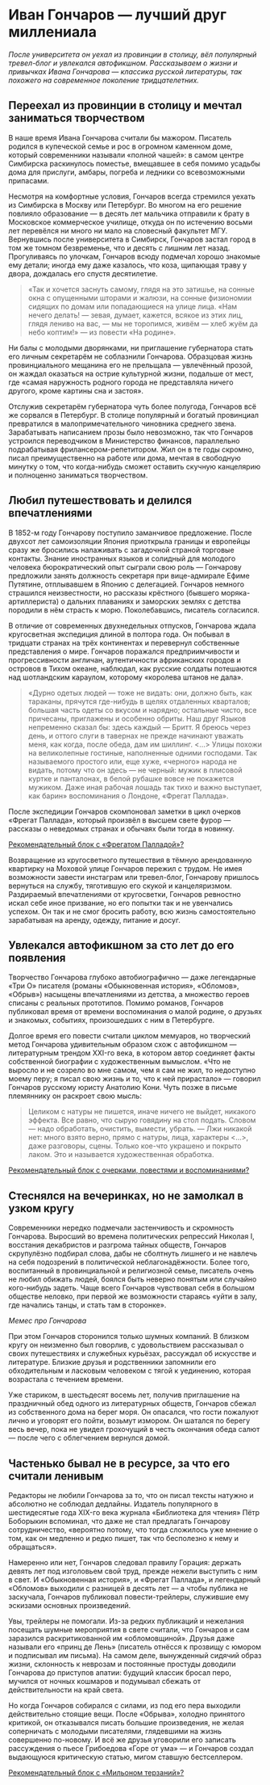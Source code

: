 
# Иван Гончаров — лучший друг миллениала
_После университета он уехал из провинции в столицу, вёл популярный тревел-блог и увлекался автофикшном. Рассказываем о жизни и привычках Ивана Гончарова — классика русской литературы, так похожего на современное поколение тридцателетних._

## Переехал из провинции в столицу и мечтал заниматься творчеством
В наше время Ивана Гончарова считали бы мажором. Писатель родился в купеческой семье и рос в огромном каменном доме, который современники называли «полной чашей»: в самом центре Симбирска раскинулось поместье, вмещавшее в себя помимо усадьбы дома для прислуги, амбары, погреба и ледники со всевозможными припасами.

Несмотря на комфортные условия, Гончаров всегда стремился уехать из Симбирска в Москву или Петербург. Во многом на его решение повлияло образование — в десять лет мальчика отправили к брату в Московское коммерческое училище, откуда он по истечению восьми лет перевёлся ни много ни мало на словесный факультет МГУ. Вернувшись после университета в Симбирск, Гончаров застал город в том же томном безвременье, что и десять с лишним лет назад. Прогуливаясь по улочкам, Гончаров всюду подмечал хорошо знакомые ему детали; иногда ему даже казалось, что коза, щипающая траву у двора, дождалась его спустя десятилетие.

> «Так и хочется заснуть самому, глядя на это затишье, на сонные окна с опущенными шторами и жалюзи, на сонные физиономии сидящих по домам или попадающиеся на улице лица. «Нам нечего делать! — зевая, думает, кажется, всякое из этих лиц, глядя лениво на вас, — мы не торопимся, живём — хлеб жуём да небо коптим!» — из повести «На родине».

Ни балы с молодыми дворянками, ни приглашение губернатора стать его личным секретарём не соблазнили Гончарова. Образцовая жизнь провинциального мещанина его не прельщала — увлечённый прозой, он жаждал оказаться на острие культурной жизни, подальше от мест, где «самая наружность родного города не представляла ничего другого, кроме картины сна и застоя».

Отслужив секретарём губернатора чуть более полугода, Гончаров всё же сорвался в Петербург. В столице популярный и богатый провинциал превратился в малопримечательного чиновника среднего звена. Зарабатывать написанием прозы было невозможно, так что Гончаров устроился переводчиком в Министерство финансов, параллельно подрабатывая фрилансером-репетитором. Жил он в те годы скромно, писал преимущественно на работе или дома, мечтая в свободную минутку о том, что когда-нибудь сможет оставить скучную канцелярию и полноценно заниматься творчеством.

## Любил путешествовать и делился впечатлениями
В 1852-м году Гончарову поступило заманчивое предложение. После двухсот лет самоизоляции Япония приоткрыла границы и европейцы сразу же бросились налаживать с загадочной страной торговые контакты. Знание иностранных языков и солидный для молодого человека бюрократический опыт сыграли свою роль — Гончарову предложили занять должность секретаря при вице-адмирале Ефиме Путятине, отплывавшем в Японию с делегацией. Гончаров немного страшился неизвестности, но рассказы крёстного (бывшего моряка-артиллериста) о дальних плаваниях и заморских землях с детства породили в нём страсть к морю. Поколебавшись, писатель согласился.

В отличие от современных двухнедельных отпусков, Гончарова ждала кругосветная экспедиция длиной в полтора года. Он побывал в тридцати странах на трёх континентах и перевернул собственные представления о мире. Гончаров поражался предприимчивости и прогрессивности англичан, аутентичности африканских городов и островов в Тихом океане, наблюдал, как русские солдаты потешаются над шотландским караулом, которому «королева штанов не дала».

> «Дурно одетых людей — тоже не видать: они, должно быть, как тараканы, прячутся где-нибудь в щелях отдаленных кварталов; большая часть одеты со вкусом и нарядно; остальные чисто, все причесаны, приглажены и особенно обриты. Наш друг Языков непременно сказал бы: здесь каждый — Бритт. Я бреюсь через день, и оттого слуги в тавернах не прежде начинают уважать меня, как когда, после обеда, дам им шиллинг. \<…\> Улицы похожи на великолепные гостиные, наполненные одними господами. Так называемого простого или, еще хуже, «черного» народа не видать, потому что он здесь — не черный: мужик в плисовой куртке и панталонах, в белой рубашке вовсе не покажется мужиком. Даже иная рабочая лошадь так тихо и важно выступает, как барин» воспоминания о Лондоне, «Фрегат Паллада».

После экспедиции Гончаров скомпоновал заметки в цикл очерков «Фрегат Паллада», который произвёл в высшем свете фурор — рассказы о неведомых странах и обычаях были тогда в новинку.

[Рекомендательный блок с «Фрегатом Палладой»?][1]

Возвращение из кругосветного путешествия в тёмную арендованную квартирку на Моховой улице Гончаров пережил с трудом. Не имея возможности завести инстаграм или тревел-блог, Гончарову пришлось вернуться на службу, тяготившую его скукой и канцеляризмом. Раздираемый впечатлениями от кругосветки, Гончаров ревностно искал себе иное призвание, но его попытки так и не увенчались успехом. Он так и не смог бросить работу, всю жизнь самостоятельно зарабатывая на аренду, одежду, питание и досуг.

## Увлекался автофикшном за сто лет до его появления
Творчество Гончарова глубоко автобиографично — даже легендарные «Три О» писателя (романы «Обыкновенная история», «Обломов», «Обрыв») насыщены впечатлениями из детства, а множество героев списаны с реальных прототипов. Помимо романов, Гончаров публиковал время от времени воспоминания о малой родине, о друзьях и знакомых, событиях, произошедших с ним в Петербурге.

Долгое время его повести считали циклом мемуаров, но творческий метод Гончарова удивительным образом схож с автофикшном — литературным трендом XXI-го века, в котором автор соединяет факты собственной биографии с художественным вымыслом. «Что не выросло и не созрело во мне самом, чем я сам не жил, то недоступно моему перу; я писал свою жизнь и то, что к ней прирастало» — говорил Гончаров русскому юристу Анатолию Кони. Чуть позже в письме племяннику он раскроет свою мысль: 

> Целиком с натуры не пишется, иначе ничего не выйдет, никакого эффекта. Все равно, что сырую говядину на стол подать. Словом — надо обработать, очистить, вымести, убрать. — Лжи никакой нет: много взято верно, прямо с натуры, лица, характеры \<…\>, даже разговоры, сцены. Только кое-что украшено и покрыто лаком. Это и называется художественная обработка.

[Рекомендательный блок с очерками, повестями и воспоминаниями?][2]

## Стеснялся на вечеринках, но не замолкал в узком кругу
Современники нередко подмечали застенчивость и скромность Гончарова. Выросший во времена политических репрессий Николая I, восстания декабристов и разгрома тайных обществ, Гончаров скрупулёзно подбирал слова, дабы не сболтнуть лишнего и не навлечь на себя подозрений в политической неблагонадёжности. Более того, воспитанный в провинциальной и религиозной семье, писатель очень не любил обижать людей, боялся быть неверно понятым или случайно кого-нибудь задеть. Чаще всего Гончаров чувствовал себя в большом обществе неловко, при первой же возможности стараясь «уйти в залу, где начались танцы, и стать там в сторонке».

_Мемес про Гончарова_

При этом Гончаров сторонился только шумных компаний. В близком кругу он неизменно был говорлив, с удовольствием рассказывал о своих путешествиях и служебных курьёзах, рассуждал об искусстве и литературе. Близкие друзья и родственники запомнили его обходительным и ласковым человеком с тягой к уединению, которая возрастала с течением времени.

Уже стариком, в шестьдесят восемь лет, получив приглашение на праздничный обед одного из литературных обществ, Гончаров сбежал из собственного дома на берег моря. Он опасался, что гости пожалуют лично и уговорят его пойти, возьмут измором. Он шатался по берегу весь вечер, пока не увидел грохочущий в честь окончания обеда салют — после чего с облегчением вернулся домой.

## Частенько бывал не в ресурсе, за что его считали ленивым
Редакторы не любили Гончарова за то, что он писал тексты натужно и абсолютно не соблюдал дедлайны. Издатель популярного в шестидесятые года XIX-го века журнала «Библиотека для чтения» Пётр Боборыкин вспоминал, что даже не стал предлагать Гончарову сотрудничество, «вероятно потому, что тогда сложилось уже мнение о том, как он медленно и редко пишет, так что бесполезно к нему и обращаться».

Намеренно или нет, Гончаров следовал правилу Горация: держать девять лет под изголовьем свой труд, прежде нежели выступить с ним в свет. И «Обыкновенная история», и «Фрегат Паллада», и легендарный «Обломов» выходили с разницей в десять лет — а чтобы публика не заскучала, Гончаров публиковал повести-трейлеры, служившие ему эскизами основных произведений.

Увы, трейлеры не помогали. Из-за редких публикаций и нежелания посещать шумные мероприятия в свете считали, что Гончаров и сам заразился раскритикованной им «обломовщиной». Друзья даже называли его «принц де Лень» (писатель отнёсся к прозвищу с юмором и подписывал им письма). На самом деле, вынужденный сидячий образ жизни, склонность к неврозам и постоянные простуды доводили Гончарова до приступов апатии: будущий классик бросал перо, мучился от ночных кошмаров и подумывал сбежать от действительности на край света.

Но когда Гончаров собирался с силами, из под его пера выходили действительно стоящие вещи. После «Обрыва», холодно принятого критикой, он отказывался писать большие произведения, не желая соперничать с молодыми писателями, глядевшими на жизнь совершенно по-новому. И всё же друзья уговорили его записать рассуждения о пьесе Грибоедова «Горе от ума» — и Гончаров создал выдающуюся критическую статью, мигом ставшую бестселлером.

[Рекомендательный блок с «Мильоном терзаний»?][3]

[1]:	https://bookmate.com/books/vyOVLiqa
[2]:	https://bookmate.com/books/avbtgil9
[3]:	https://bookmate.com/books/MUv17icm